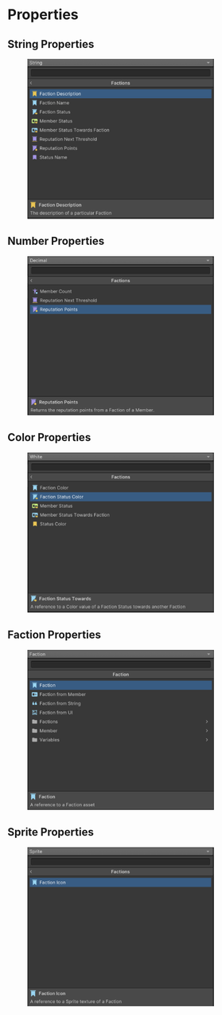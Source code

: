 # Properties



## String Properties

<div align="left">

<figure><img src="../../../.gitbook/assets/image (3) (1) (1) (1).png" alt="" width="375"><figcaption></figcaption></figure>

</div>



## Number Properties

<div align="left">

<figure><img src="../../../.gitbook/assets/image (4) (1) (1) (1).png" alt="" width="375"><figcaption></figcaption></figure>

</div>



## Color Properties

<div align="left">

<figure><img src="../../../.gitbook/assets/image (5) (1) (1).png" alt="" width="375"><figcaption></figcaption></figure>

</div>



## Faction Properties

<div align="left">

<figure><img src="../../../.gitbook/assets/image (6) (1).png" alt="" width="375"><figcaption></figcaption></figure>

</div>



## Sprite Properties

<div align="left">

<figure><img src="../../../.gitbook/assets/image (7) (1).png" alt="" width="375"><figcaption></figcaption></figure>

</div>
